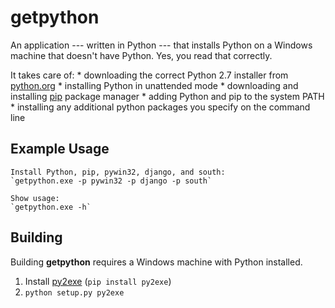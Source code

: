 getpython
=========

An application --- written in Python --- that installs Python on a Windows machine that doesn't have Python.  Yes, you read that correctly.

It takes care of:
    * downloading the correct Python 2.7 installer from [python.org](http://python.org)
    * installing Python in unattended mode
    * downloading and installing [pip](http://www.pip-installer.org/) package manager
    * adding Python and pip to the system PATH
    * installing any additional python packages you specify on the command line

Example Usage
-------------

    Install Python, pip, pywin32, django, and south:
    `getpython.exe -p pywin32 -p django -p south`

    Show usage:
    `getpython.exe -h`

Building
--------

Building **getpython** requires a Windows machine with Python installed.

1. Install [py2exe](http://py2exe.org) (`pip install py2exe`)
2. `python setup.py py2exe`


